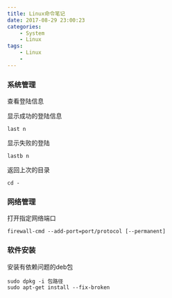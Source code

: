 ```yaml
---
title: Linux命令笔记
date: 2017-08-29 23:00:23
categories:
    - System
    - Linux
tags:
    - Linux
    - 
---
```


### 系统管理

查看登陆信息

显示成功的登陆信息

    last n

显示失败的登陆

    lastb n

返回上次的目录

    cd -

### 网络管理

打开指定网络端口

    firewall-cmd --add-port=port/protocol [--permanent]

### 软件安装

安装有依赖问题的deb包

    sudo dpkg -i 包路径
    sudo apt-get install --fix-broken